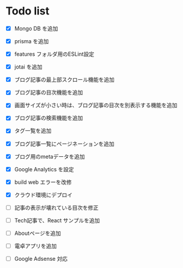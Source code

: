# Todo list

- [x] Mongo DB を追加
- [x] prisma を追加
- [x] features フォルダ用のESLint設定
- [x] jotai を追加

- [x] ブログ記事の最上部スクロール機能を追加
- [x] ブログ記事の目次機能を追加
- [x] 画面サイズが小さい時は、ブログ記事の目次を別表示する機能を追加
- [x] ブログ記事の検索機能を追加
- [x] タグ一覧を追加

- [x] ブログ記事一覧にページネーションを追加
- [x] ブログ用のmetaデータを追加
- [x] Google Analytics を設定
- [x] build web エラーを改修
- [x] クラウド環境にデプロイ

- [ ] 記事の表示が壊れている目次を修正
- [ ] Tech記事で、React サンプルを追加
- [ ] Aboutページを追加
- [ ] 電卓アプリを追加
- [ ] Google Adsense 対応
